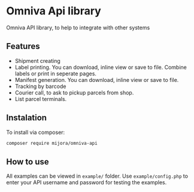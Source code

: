 # Omniva Api library

Omniva API library, to help to integrate with other systems 

## Features

- Shipment creating
- Label printing. You can download, inline view or save to file. Combine labels or print in seperate pages.
- Manifest generation. You can download, inline view or save to file.
- Tracking by barcode
- Courier call, to ask to pickup parcels from shop.
- List parcel terminals.


## Instalation

To install via composer:

```sh
composer require mijora/omniva-api
```

## How to use
All examples can be viewed in `example/` folder. 
Use `example/config.php` to enter your API username and password for testing the examples.


